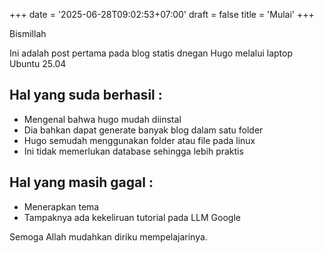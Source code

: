 +++
date = '2025-06-28T09:02:53+07:00'
draft = false
title = 'Mulai'
+++

Bismillah

Ini adalah post pertama pada blog statis dnegan Hugo melalui laptop Ubuntu 25.04

## Hal yang suda berhasil :
- Mengenal bahwa hugo mudah diinstal
- Dia bahkan dapat generate banyak blog dalam satu folder
- Hugo semudah menggunakan folder atau file pada linux
- Ini tidak memerlukan database sehingga lebih praktis

## Hal yang masih gagal :
- Menerapkan tema
- Tampaknya ada kekeliruan tutorial pada LLM Google

Semoga Allah mudahkan diriku mempelajarinya. 

